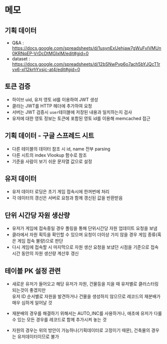 # 메모

## 기획 데이터

- Q&A : https://docs.google.com/spreadsheets/d/1usynExUehjaw7gWuFvIVMUn0KRNqEP-VrDcDtMGIxlM/edit#gid=0
- dataset : https://docs.google.com/spreadsheets/d/12bSNwPvp6o7ach5bYJQcT1rvx6-xl12krhYxsjc-at4/edit#gid=0

## 토큰 검증

- 하이브 uid, 유저 영토 id를 이용하여 JWT 생성
- 클라는 JWT를 HTTP 헤더에 추가하여 요청
- 서버는 JWT 검증시 `user`테이블에 저장된 내용과 일치하는지 검사
- 유저에 대한 영토 정보는 토큰에 포함된 영토 id를 이용해 memcached 접근

## 기획 데이터 - 구글 스프레드 시트

- 다른 테이블의 데이터 참조 시 id, name 전부 parsing
- 다른 시트의 index Vlookup 함수로 참조
- 기준을 사람이 보기 쉬운 문자열 값으로 설정

## 유저 데이터

- 유저 데이터 로딩은 초기 게임 접속시에 한꺼번에 처리
- 각 데이터의 갱신은 서버로 요청과 함께 갱신된 값을 반환받음

## 단위 시간당 자원 생산량

- 유저가 게임에 접속중일 경우 폴링을 통해 단위시간당 자원 업데이트 요청을 보냄
- 클라에서 자원 획득을 확인할 수 있으며 요청이 더이상 가지 않을 경우 게임 종류(혹은 게임 접속 불량)으로 판단
- 다시 게임에 접속할 시 마지막으로 자원 생산 요청을 보냈던 시점을 기준으로 접속 시간 동안의 자원 생산량 계산후 갱신

## 테이블 PK 설정 관련

- 새로운 유저가 들어오고 해당 유저가 자원, 건물등을 지을 때 유저별로 클러스터링 되는것이 좋겠지만  
  유저 ID 순서별로 자원을 발견하거나 건물을 생성하지 않으므로 레코드의 재분배가 매우 심하게 일어날 것

- 재분배의 경우를 해결하기 위해서는 AUTO_INC를 사용하거나, 애초에 유저가 다룰 수 있는 모든 경우를 레코드로 함께 추가시켜 놓는 것
- 자원의 경우는 위의 방안이 가능하나(기획데이터로 고정이기 때문), 건축물의 경우는 유저데이터이므로 불가